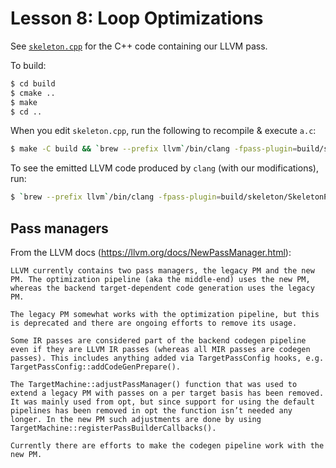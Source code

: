 # Lesson 8: Loop Optimizations

See [`skeleton.cpp`](./skeleton/Skeleton.cpp) for the C++ code containing our LLVM pass. 


To build:
```bash
$ cd build
$ cmake ..
$ make
$ cd ..
```

When you edit `skeleton.cpp`, run the following to recompile & execute `a.c`:
```bash
$ make -C build && `brew --prefix llvm`/bin/clang -fpass-plugin=build/skeleton/SkeletonPass.dylib a.c
```

To see the emitted LLVM code produced by `clang` (with our modifications), run:
```bash
$ `brew --prefix llvm`/bin/clang -fpass-plugin=build/skeleton/SkeletonPass.dylib -emit-llvm -S -o - a.c
```

## Pass managers
From the LLVM docs (https://llvm.org/docs/NewPassManager.html):

```
LLVM currently contains two pass managers, the legacy PM and the new PM. The optimization pipeline (aka the middle-end) uses the new PM, whereas the backend target-dependent code generation uses the legacy PM.

The legacy PM somewhat works with the optimization pipeline, but this is deprecated and there are ongoing efforts to remove its usage.

Some IR passes are considered part of the backend codegen pipeline even if they are LLVM IR passes (whereas all MIR passes are codegen passes). This includes anything added via TargetPassConfig hooks, e.g. TargetPassConfig::addCodeGenPrepare().

The TargetMachine::adjustPassManager() function that was used to extend a legacy PM with passes on a per target basis has been removed. It was mainly used from opt, but since support for using the default pipelines has been removed in opt the function isn’t needed any longer. In the new PM such adjustments are done by using TargetMachine::registerPassBuilderCallbacks().

Currently there are efforts to make the codegen pipeline work with the new PM.
```
